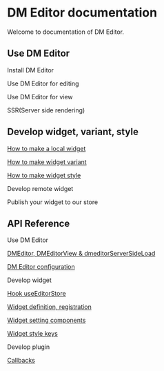 # DM Editor documentation

Welcome to documentation of DM Editor.


Use DM Editor
-------
Install DM Editor

Use DM Editor for editing

Use DM Editor for view

SSR(Server side rendering)

Develop widget, variant, style
-------
[How to make a local widget](./tutorial/how-to-make-widget.md)

[How to make widget variant](./tutorial/how-to-make-a-widget-variant.md)

[How to make widget style](./tutorial/How-to-make-a-widget-style.md)

Develop remote widget

Publish your widget to our store

API Reference
--------
Use DM Editor

[DMEditor, DMEditorView & dmeditorServerSideLoad](./reference/dmeditor.md)

[DM Editor configuration](./reference/configuration.md)

Develop widget

[Hook useEditorStore](./tutorial/useEditorStore.md)

[Widget definition, registration](./reference/widget.md)

[Widget setting components](./reference/setting-components.md)

[Widget style keys](./reference/widget-style-keys.md)


Develop plugin

[Callbacks](./reference/callbacks.md)

